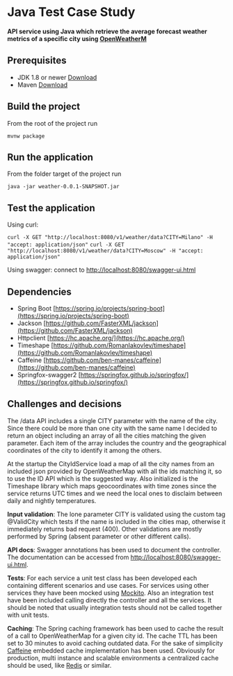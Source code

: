 Java Test Case Study
====================

**API service using Java which retrieve the average forecast weather metrics of a specific city using [OpenWeatherM](https://openweathermap.org)**

Prerequisites
-------------

* JDK 1.8 or newer [Download](https://www.oracle.com/technetwork/java/javase/downloads/jdk8-downloads-2133151.html)
* Maven [Download](https://maven.apache.org/download.cgi)

Build the project
-----------------

From the root of the project run

`mvnw package`

Run the application
-------------------

From the folder target of the project run

`java -jar weather-0.0.1-SNAPSHOT.jar`

Test the application
--------------------

Using curl:

`curl -X GET "http://localhost:8080/v1/weather/data?CITY=Milano" -H "accept: application/json"`
`curl -X GET "http://localhost:8080/v1/weather/data?CITY=Moscow" -H "accept: application/json"`

Using swagger: connect to [http://localhost:8080/swagger-ui.html](http://localhost:8080/swagger-ui.html)

Dependencies
------------

* Spring Boot [https://spring.io/projects/spring-boot](https://spring.io/projects/spring-boot)
* Jackson [https://github.com/FasterXML/jackson](https://github.com/FasterXML/jackson)
* Httpclient [https://hc.apache.org/](https://hc.apache.org/)
* Timeshape [https://github.com/RomanIakovlev/timeshape](https://github.com/RomanIakovlev/timeshape)
* Caffeine [https://github.com/ben-manes/caffeine](https://github.com/ben-manes/caffeine)
* Springfox-swagger2 [https://springfox.github.io/springfox/](https://springfox.github.io/springfox/)

Challenges and decisions
------------------------

The /data API includes a single CITY parameter with the name of the city. Since there could be more than one city with the same name I decided to return an object including an array of all the cities matching the given parameter. Each item of the array includes the country and the geographical coordinates of the city to identify it among the others.

At the startup the CityIdService load a map of all the city names from an included json provided by OpenWeatherMap with all the ids matching it, so to use the ID API which is the suggested way. Also initialized is the Timeshape library which maps geocoordinates with time zones since the service returns UTC times and we need the local ones to disclaim between daily and nightly temperatures.

**Input validation**: The lone parameter CITY is validated using the custom tag @ValidCity which tests if the name is included in the cities map, otherwise it immediately returns bad request (400). Other validations are mostly performed by Spring (absent parameter or other different calls).

**API docs**: Swagger annotations has been used to document the controller. The documentation can be accessed from [http://localhost:8080/swagger-ui.html](http://localhost:8080/swagger-ui.html).

**Tests**: For each service a unit test class has been developed each containing different scenarios and use cases. For services using other services they have been mocked using [Mockito](https://site.mockito.org). Also an integration test have been included calling directly the controller and all the services. It should be noted that usually integration tests should not be called together with unit tests.

**Caching**: The Spring caching framework has been used to cache the result of a call to OpenWeatherMap for a given city id. The cache TTL has been set to 30 minutes to avoid caching outdated data. For the sake of simplicity [Caffeine](https://github.com/ben-manes/caffeine) embedded cache implementation has been used. Obviously for production, multi instance and scalable environments a centralized cache should be used, like [Redis](https://redis.io/) or similar.